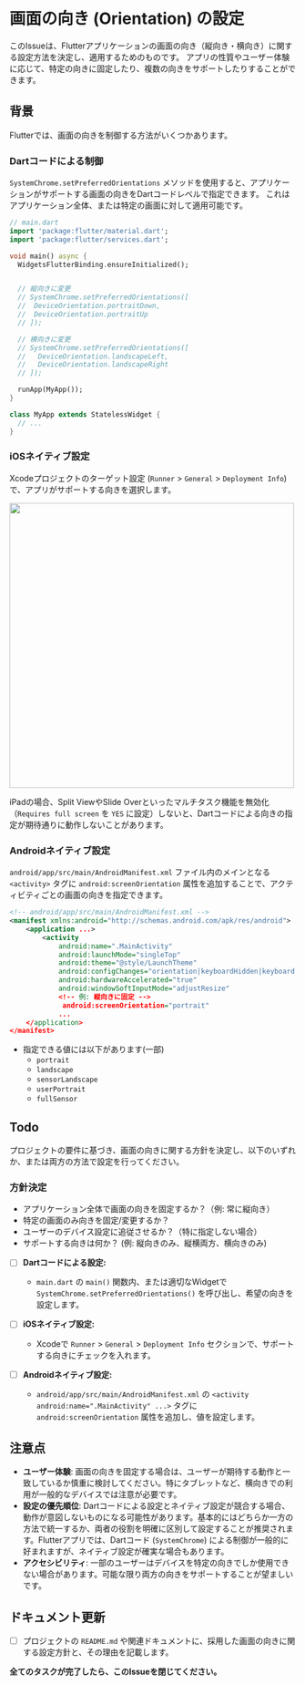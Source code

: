 # 画面の向き (Orientation) の設定

このIssueは、Flutterアプリケーションの画面の向き（縦向き・横向き）に関する設定方法を決定し、適用するためのものです。
アプリの性質やユーザー体験に応じて、特定の向きに固定したり、複数の向きをサポートしたりすることができます。

## 背景

Flutterでは、画面の向きを制御する方法がいくつかあります。

### Dartコードによる制御

`SystemChrome.setPreferredOrientations` メソッドを使用すると、アプリケーションがサポートする画面の向きをDartコードレベルで指定できます。
これはアプリケーション全体、または特定の画面に対して適用可能です。

```dart
// main.dart
import 'package:flutter/material.dart';
import 'package:flutter/services.dart';

void main() async {
  WidgetsFlutterBinding.ensureInitialized();


  // 縦向きに変更
  // SystemChrome.setPreferredOrientations([
  //  DeviceOrientation.portraitDown,
  //  DeviceOrientation.portraitUp
  // ]);

  // 横向きに変更
  // SystemChrome.setPreferredOrientations([
  //   DeviceOrientation.landscapeLeft,
  //   DeviceOrientation.landscapeRight
  // ]);

  runApp(MyApp());
}

class MyApp extends StatelessWidget {
  // ...
}
```

<!-- markdownlint-disable MD033 MD045-->

### iOSネイティブ設定

Xcodeプロジェクトのターゲット設定 (`Runner` > `General` > `Deployment Info`) で、アプリがサポートする向きを選択します。

<img src="https://github.com/user-attachments/assets/2d66b816-212a-4d6f-b528-c862a8518bba" width="500" />

iPadの場合、Split ViewやSlide Overといったマルチタスク機能を無効化（`Requires full screen` を `YES` に設定）しないと、Dartコードによる向きの指定が期待通りに動作しないことがあります。

### Androidネイティブ設定

`android/app/src/main/AndroidManifest.xml` ファイル内のメインとなる `<activity>` タグに `android:screenOrientation` 属性を追加することで、アクティビティごとの画面の向きを指定できます。

```xml
<!-- android/app/src/main/AndroidManifest.xml -->
<manifest xmlns:android="http://schemas.android.com/apk/res/android">
    <application ...>
        <activity
            android:name=".MainActivity"
            android:launchMode="singleTop"
            android:theme="@style/LaunchTheme"
            android:configChanges="orientation|keyboardHidden|keyboard|screenSize|smallestScreenSize|locale|layoutDirection|fontScale|screenLayout|density|uiMode"
            android:hardwareAccelerated="true"
            android:windowSoftInputMode="adjustResize"
            <!-- 例: 縦向きに固定 -->
             android:screenOrientation="portrait"
            ...
    </application>
</manifest>
```

- 指定できる値には以下があります(一部)
  - `portrait`
  - `landscape`
  - `sensorLandscape`
  - `userPortrait`
  - `fullSensor`

<!-- markdownlint-enable MD033 MD045-->

## Todo

プロジェクトの要件に基づき、画面の向きに関する方針を決定し、以下のいずれか、または両方の方法で設定を行ってください。

### 方針決定

- アプリケーション全体で画面の向きを固定するか？（例: 常に縦向き）
- 特定の画面のみ向きを固定/変更するか？
- ユーザーのデバイス設定に追従させるか？（特に指定しない場合）
- サポートする向きは何か？ (例: 縦向きのみ、縦横両方、横向きのみ)

- [ ] **Dartコードによる設定:**
  - `main.dart` の `main()` 関数内、または適切なWidgetで `SystemChrome.setPreferredOrientations()` を呼び出し、希望の向きを設定します。

- [ ] **iOSネイティブ設定:**
  - Xcodeで `Runner` > `General` > `Deployment Info` セクションで、サポートする向きにチェックを入れます。

- [ ] **Androidネイティブ設定:**
  - `android/app/src/main/AndroidManifest.xml` の `<activity android:name=".MainActivity" ...>` タグに `android:screenOrientation` 属性を追加し、値を設定します。

## 注意点

- **ユーザー体験**: 画面の向きを固定する場合は、ユーザーが期待する動作と一致しているか慎重に検討してください。特にタブレットなど、横向きでの利用が一般的なデバイスでは注意が必要です。
- **設定の優先順位**: Dartコードによる設定とネイティブ設定が競合する場合、動作が意図しないものになる可能性があります。基本的にはどちらか一方の方法で統一するか、両者の役割を明確に区別して設定することが推奨されます。Flutterアプリでは、Dartコード (`SystemChrome`) による制御が一般的に好まれますが、ネイティブ設定が確実な場合もあります。
- **アクセシビリティ**: 一部のユーザーはデバイスを特定の向きでしか使用できない場合があります。可能な限り両方の向きをサポートすることが望ましいです。

## ドキュメント更新

- [ ] プロジェクトの `README.md` や関連ドキュメントに、採用した画面の向きに関する設定方針と、その理由を記載します。

**全てのタスクが完了したら、このIssueを閉じてください。**
